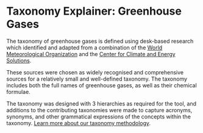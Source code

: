 # Taxonomy Explainer: Greenhouse Gases

The taxonomy of greenhouse gases is defined using desk-based research which identified and adapted from a combination of the [World Meteorological Organization](https://public.wmo.int/en/our-mandate/focus-areas/environment/greenhouse-gases) and the [Center for Climate and Energy Solutions](https://www.c2es.org/content/main-greenhouse-gases/).

These sources were chosen as widely recognised and comprehensive sources for a relatively small and well-defined taxonomy. The taxonomy includes both the full names of greenhouse gases, as well as their chemical formulae. 

The taxonomy was designed with 3 hierarchies as required for the tool, and additions to the contributing taxonomies were made to capture acronyms, synonyms, and other grammatical expressions of the concepts within the taxonomy. [Learn more about our taxonomy methodology](https://www.notion.so/Concept-tracker-internal-a879dfc5c2fd49159838af86cd5e8955).